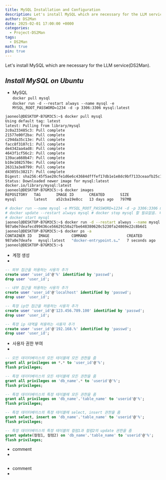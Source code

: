 ```yaml
---
title: MySQL Installation and Configuration
description: Let's install MySQL which are necessary for the LLM service(DS2Man).
author: DS2Man
date: 2025-02-01 17:00:00 +0000
categories:
  - Project-DS2Man
tags:
  - DS2Man
math: true
pin: true
---
```


Let's install MySQL which are necessary for the LLM service(DS2Man).

<!--
Let's install MySQL which are necessary for the LLM service(DS2Man).
-->

## *Install MySQL on Ubuntu*

- MySQL    
	`docker pull mysql`        
	`docker run -d --restart always --name mysql -e MYSQL_ROOT_PASSWORD=1234 -d -p 3306:3306 mysql:latest`      

<!--
MySQL
-->

```bash
jaoneol@DESKTOP-B7GM3C5:~$ docker pull mysql
Using default tag: latest
latest: Pulling from library/mysql
2c0a233485c3: Pull complete
21577e00f2ba: Pull complete
c294da35c13e: Pull complete
facc8f3107c1: Pull complete
de4342aa4ad8: Pull complete
4643f1cf56c2: Pull complete
139aca660b47: Pull complete
b10e1082570e: Pull complete
26313a3e0799: Pull complete
d43055c38217: Pull complete
Digest: sha256:45f5ae20cfe1d6e6c43684dfffef17db1e1e8dc9bf7133ceaafb25c16b10f31b
Status: Downloaded newer image for mysql:latest
docker.io/library/mysql:latest
jaoneol@DESKTOP-B7GM3C5:~$ docker images
REPOSITORY   TAG       IMAGE ID       CREATED       SIZE
mysql        latest    a52cba19e8cc   13 days ago   797MB
```

```bash
# docker run --name mysql -e MYSQL_ROOT_PASSWORD=1234 -d -p 3306:3306 mysql:latest
# docker update --restart always mysql # docker stop mysql 할 필요없음. 바로 update 됨.
# docker start mysql
jaoneol@DESKTOP-B7GM3C5:~$ docker run -d --restart always --name mysql -e MYSQL_ROOT_PASSWORD=1234 -d -p 3306:3306 mysql:latest
987a0e7deafecd99436ce56629150a2fbe648380620c5230fa24869e22c8b6d1
jaoneol@DESKTOP-B7GM3C5:~$ docker ps -a
CONTAINER ID   IMAGE          COMMAND                  CREATED         STATUS         PORTS                                                  NAMES
987a0e7deafe   mysql:latest   "docker-entrypoint.s…"   7 seconds ago   Up 6 seconds   0.0.0.0:3306->3306/tcp, :::3306->3306/tcp, 33060/tcp   mysql
jaoneol@DESKTOP-B7GM3C5:~$
```

- 계정 생성
-
<!--
계정 생성 및 삭제
-->

```sql
-- 외부 접근을 허용하는 사용자 추가
create user 'user_id'@'%' identified by 'passwd';
drop user 'user_id';

-- 내부 접근을 허용하는 사용자 추가
create user 'user_id'@'localhost' identified by 'passwd';
drop user 'user_id';

-- 특정 ip만 접근을 허용하는 사용자 추가
create user 'user_id'@'123.456.789.100' identified by 'passwd';
drop user 'user_id';

-- 특정 ip 대역을 허용하는 사용자 추가
create user 'user_id'@'192.168.%' identified by 'passwd';
drop user 'user_id';
```

- 사용자 권한 부여
-
<!--
사용자 권한 부여
-->

```sql
-- 모든 데이터베이스의 모든 테이블에 모든 권한을 줌
grant all privileges on *.* to 'user_id'@'%';
flush privileges;

-- 특정 데이터베이스의 모든 테이블에 모든 권한을 줌
grant all privileges on 'db_name'.* to 'userid'@'%';
flush privileges;

-- 특정 데이터베이스의 특정 테이블에 모든 권한을 줌
grant all privileges on 'db_name'.'table_name' to 'userid'@'%';
flush privileges;

-- 특정 데이터베이스의 특정 테이블에 select, insert 권한을 줌
grant select, insert on 'db_name'.'table_name' to 'userid'@'%';
flush privileges;

-- 특정 데이터베이스의 특정 테이블의 컬럼1과 컬럼2의 update 권한을 줌
grant update(컬럼1, 컬럼2) on 'db_name'.'table_name' to 'userid'@'%';
flush privileges;
```

- comment
-
<!--
comment
-->

```bash
```

- comment
-
<!--
comment
-->

```bash
```